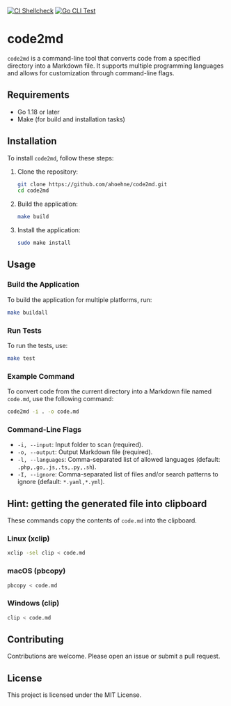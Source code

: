 
[![CI Shellcheck](https://github.com/ahoehne/code2md/actions/workflows/shellcheck.yml/badge.svg)](https://github.com/ahoehne/code2md/actions/workflows/shellcheck.yml)
[![Go CLI Test](https://github.com/ahoehne/code2md/actions/workflows/go-tests.yaml/badge.svg)](https://github.com/ahoehne/code2md/actions/workflows/go-tests.yaml)

# code2md

`code2md` is a command-line tool that converts code from a specified directory into a Markdown file. It supports multiple programming languages and allows for customization through command-line flags.

## Requirements

- Go 1.18 or later
- Make (for build and installation tasks)

## Installation

To install `code2md`, follow these steps:

1. Clone the repository:
   ```sh
   git clone https://github.com/ahoehne/code2md.git
   cd code2md
   ```

2. Build the application:
   ```sh
   make build
   ```

3. Install the application:
   ```sh
   sudo make install
   ```

## Usage

### Build the Application

To build the application for multiple platforms, run:
```sh
make buildall
```

### Run Tests

To run the tests, use:
```sh
make test
```

### Example Command

To convert code from the current directory into a Markdown file named `code.md`, use the following command:
```sh
code2md -i . -o code.md
```

### Command-Line Flags

- `-i, --input`: Input folder to scan (required).
- `-o, --output`: Output Markdown file (required).
- `-l, --languages`: Comma-separated list of allowed languages (default: `.php,.go,.js,.ts,.py,.sh`).
- `-I, --ignore`: Comma-separated list of files and/or search patterns to ignore (default: `*.yaml,*.yml`).

## Hint: getting the generated file into clipboard
These commands copy the contents of `code.md` into the clipboard.

### Linux (xclip)

```sh
xclip -sel clip < code.md
```

### macOS (pbcopy)

```sh
pbcopy < code.md
```

### Windows (clip)

```sh
clip < code.md
```

## Contributing

Contributions are welcome. Please open an issue or submit a pull request.

## License

This project is licensed under the MIT License.